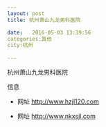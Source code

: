 ```yaml
--- 
layout: post 
title: 杭州萧山九龙男科医院

date:   2016-05-03 13:39:56 
categories:其他  
city:杭州
  
--- 
```

   
杭州萧山九龙男科医院

信息
 - 网址 http://www.hzjl120.com

 - 网址 http://www.nkxsjl.com


